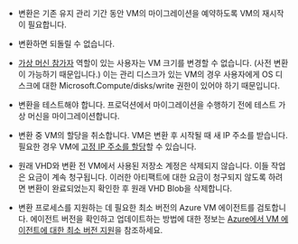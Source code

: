 
* 변환은 기존 유지 관리 기간 동안 VM의 마이그레이션을 예약하도록 VM의 재시작이 필요합니다. 

* 변환하면 되돌릴 수 없습니다. 

* [가상 머신 참가자](../articles/role-based-access-control/built-in-roles.md#virtual-machine-contributor) 역할이 있는 사용자는 VM 크기를 변경할 수 없습니다. (사전 변환이 가능하기 때문입니다.) 이는 관리 디스크가 있는 VM의 경우 사용자에게 OS 디스크에 대한 Microsoft.Compute/disks/write 권한이 있어야 하기 때문입니다.

* 변환을 테스트해야 합니다. 프로덕션에서 마이그레이션을 수행하기 전에 테스트 가상 머신을 마이그레이션합니다.

* 변환 중 VM의 할당을 취소합니다. VM은 변환 후 시작될 때 새 IP 주소를 받습니다. 필요한 경우 VM에 [고정 IP 주소를 할당](../articles/virtual-network/virtual-network-ip-addresses-overview-arm.md)할 수 있습니다.

* 원래 VHD와 변환 전 VM에서 사용된 저장소 계정은 삭제되지 않습니다. 이들 작업은 요금이 계속 청구됩니다. 이러한 아티팩트에 대한 요금이 청구되지 않도록 하려면 변환이 완료되었는지 확인한 후 원래 VHD Blob을 삭제합니다.

* 변환 프로세스를 지원하는 데 필요한 최소 버전의 Azure VM 에이전트를 검토합니다. 에이전트 버전을 확인하고 업데이트하는 방법에 대한 정보는 [Azure에서 VM 에이전트에 대한 최소 버전 지원](https://support.microsoft.com/help/4049215/extensions-and-virtual-machine-agent-minimum-version-support)을 참조하세요.